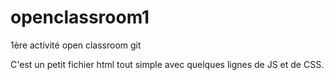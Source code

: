 # openclassroom1
1ère activité open classroom git

C'est un petit fichier html tout simple avec quelques lignes de JS et de CSS.
